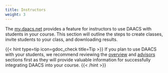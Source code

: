 ```yaml
---
title: Instructors
weight: 3
---
```


The [my.daacs.net](https://my.daacs.net) provides a feature for instructors to use DAACS with students in your course. This section will outline the steps to create classes, invite students to your class, and downloading results. 

{{< hint type=tip icon=gdoc_check title=Tip >}}
If you plan to use DAACS with your students, we recommend reviewing the [overview](/overview) and [advisors](/advisors) sections first as they will provide valuable information for successfully integrating DAACS into your course.
{{< /hint >}}
